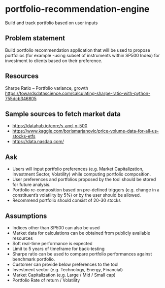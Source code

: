# portfolio-recommendation-engine
Build and track portfolio based on user inputs

## Problem statement
Build portfolio recommendation application that will be used to propose portfolios (for example -using subset of instruments within SP500 Index) for investment to clients based on their preference.

## Resources
Sharpe Ratio – Portfolio variance, growth
https://towardsdatascience.com/calculating-sharpe-ratio-with-python-755dcb346805

## Sample sources to fetch market data
+ https://datahub.io/core/s-and-p-500
+ https://www.kaggle.com/borismarjanovic/price-volume-data-for-all-us-stocks-etfs
+ https://data.nasdaq.com/

## Ask
+ Users will input portfolio preferences (e.g. Market Capitalization, Investment Sector, Volatility) while computing portfolio composition. 
+ User preferences and portfolios proposed by the tool should be stored for future analysis. 
+ Portfolio re-composition based on pre-defined triggers (e.g. change in a constituent’s volatility by 5%) or by the user should be allowed.
+ Recommend portfolio should consist of 20-30 stocks

## Assumptions 
+ Indices other than SP500 can also be used
+ Market data for calculations can be obtained from publicly available resources 
+ Soft real-time performance is expected
+ Limit to 5 years of timeframe for back-testing
+ Sharpe ratio can be used to compare portfolio performances against benchmark portfolio.
+ Customer can provide below preferences to the tool
+ Investment sector (e.g. Technology, Energy, Financial)
+ Market Capitalization (e.g. Large / Mid / Small cap)
+ Portfolio Rate of return / Volatility



